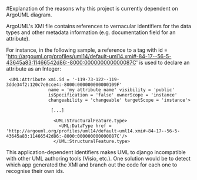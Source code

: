 #Explanation of the reasons why this project is currently dependent on ArgoUML diagram.

ArgoUML's XMI file contains references to vernacular identifiers for the data types and other metadata information (e.g. documentation field for an attribute).

For instance, in the following sample, a reference to a tag with id = 'http://argouml.org/profiles/uml14/default-uml14.xmi#-84-17--56-5-43645a83:11466542d86:-8000:000000000000087C' is used to declare an attribute as an Integer:

```
 <UML:Attribute xmi.id = '-119-73-122--119-3dde34f2:120c7e8cce4:-8000:000000000000109F'
                name = 'my attribute name' visibility = 'public' 
                isSpecification = 'false' ownerScope = 'instance'
                changeability = 'changeable' targetScope = 'instance'>

                 [...]

                  <UML:StructuralFeature.type>
                    <UML:DataType href = 'http://argouml.org/profiles/uml14/default-uml14.xmi#-84-17--56-5-43645a83:11466542d86:-8000:000000000000087C'/>
                  </UML:StructuralFeature.type>
```

This application-dependent identifiers makes UML to django incompatible with other UML authoring tools (Visio, etc.). One solution would be to detect which app generated the XMI and branch out the code for each one to recognise their own ids.